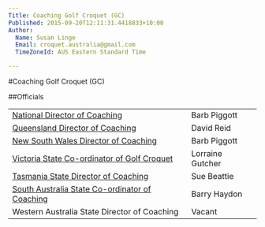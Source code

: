 ```yaml
---
Title: Coaching Golf Croquet (GC)
Published: 2015-09-20T12:11:31.4418833+10:00
Author:
  Name: Susan Linge
  Email: croquet.australia@gmail.com
  TimeZoneId: AUS Eastern Standard Time

---
```

#Coaching Golf Croquet (GC)

##Officials

| | |
|-|-|
|[National Director of Coaching](mailto:ncdgc@croquet-australia.com.au)|Barb Piggott|0427 629 953|
|[Queensland Director of Coaching](mailto:coaching@croquetqld.org)|David Reid|0416 035 169|
|[New South Wales Director of Coaching](mailto:johnpiggott@bigpond.com)|Barb Piggott|0427 629 953|
|[Victoria State Co-ordinator of Golf Croquet](mailto:golfcroquet@croquetvic.asn.au)|Lorraine Gutcher|03.5134 4990|
|[Tasmania State Director of Coaching](mailto:btbunch@vision.net.au)|Sue Beattie|03.6229 5702|
|[South Australia State Co-ordinator of Coaching](mailto:haydon@kern.com.au)|Barry Haydon|0419 424 184|
|Western Australia State Director of Coaching|Vacant|-|